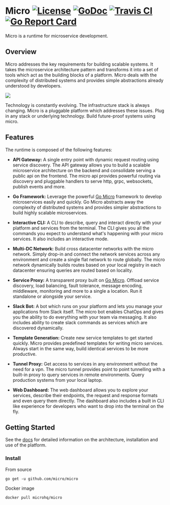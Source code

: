 # Micro [![License](https://img.shields.io/:license-apache-blue.svg)](https://opensource.org/licenses/Apache-2.0) [![GoDoc](https://godoc.org/github.com/micro/micro?status.svg)](https://godoc.org/github.com/micro/micro) [![Travis CI](https://travis-ci.org/micro/micro.svg?branch=master)](https://travis-ci.org/micro/micro) [![Go Report Card](https://goreportcard.com/badge/micro/micro)](https://goreportcard.com/report/github.com/micro/micro)

Micro is a runtime for microservice development.

## Overview

Micro addresses the key requirements for building scalable systems. It takes the microservice architecture pattern and transforms it into 
a set of tools which act as the building blocks of a platform. Micro deals with the complexity of distributed systems and provides 
simple abstractions already understood by developers.

<img src="https://micro.mu/runtime3.svg" />

Technology is constantly evolving. The infrastructure stack is always changing. Micro is a pluggable platform which addresses these issues. 
Plug in any stack or underlying technology. Build future-proof systems using micro.

## Features

The runtime is composed of the following features:

- **API Gateway:** A single entry point with dynamic request routing using service discovery. The API gateway allows you to build a scalable 
microservice architecture on the backend and consolidate serving a public api on the frontend. The micro api provides powerful routing 
via discovery and pluggable handlers to serve http, grpc, websockets, publish events and more.

- **Go Framework:** Leverage the powerful [Go Micro](https://github.com/micro/go-micro) framework to develop microservices easily and quickly. 
Go Micro abstracts away the complexity of distributed systems and provides simpler abstractions to build highly scalable microservices.

- **Interactive CLI:** A CLI to describe, query and interact directly with your platform and services from the terminal. The CLI 
gives you all the commands you expect to understand what's happening with your micro services. It also includes an interactive mode.

- **Multi-DC Network:** Build cross datacenter networks with the micro network. Simply drop-in and connect the network services across any environment 
and create a single flat network to route globally. The micro network dynamically builds routes based on your local registry in each datacenter 
ensuring queries are routed based on locality.

- **Service Proxy:** A transparent proxy built on [Go Micro](https://github.com/micro/go-micro). Offload service discovery, load balancing, 
fault tolerance, message encoding, middleware, monitoring and more to a single a location. Run it standalone or alongside your service.

- **Slack Bot:** A bot which runs on your platform and lets you manage your applications from Slack itself. The micro bot enables ChatOps 
and gives you the ability to do everything with your team via messaging. It also includes ability to create slack commands as services which 
are discovered dynamically.

- **Template Generation:** Create new service templates to get started quickly. Micro provides predefined templates for writing micro services. 
Always start in the same way, build identical services to be more productive.

- **Tunnel Proxy:** Get access to services in any environment without the need for a vpn. The micro tunnel provides point to 
point tunnelling with a built-in proxy to query services in remote environments. Query production systems from your local laptop. 

- **Web Dashboard:** The web dashboard allows you to explore your services, describe their endpoints, the request and response formats and even 
query them directly. The dashboard also includes a built in CLI like experience for developers who want to drop into the terminal on the fly.

## Getting Started

See the [docs](https://micro.mu/docs/) for detailed information on the architecture, installation and use of the platform.

### Install

From source

```
go get -u github.com/micro/micro
```

Docker image

```
docker pull microhq/micro
```
